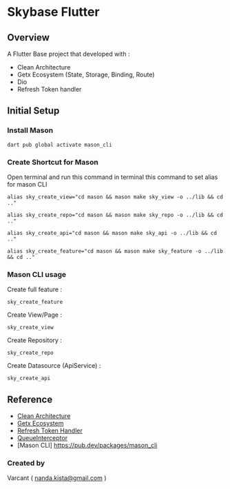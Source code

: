 # Skybase Flutter

## Overview
A Flutter Base project that developed with :
- Clean Architecture
- Getx Ecosystem (State, Storage, Binding, Route)
- Dio
- Refresh Token handler


## Initial Setup

### Install Mason

    dart pub global activate mason_cli

### Create Shortcut for Mason
Open terminal and run this command in terminal
this command to set alias for mason CLI

    alias sky_create_view="cd mason && mason make sky_view -o ../lib && cd .."
    
    alias sky_create_repo="cd mason && mason make sky_repo -o ../lib && cd .."
    
    alias sky_create_api="cd mason && mason make sky_api -o ../lib && cd .."
    
    alias sky_create_feature="cd mason && mason make sky_feature -o ../lib && cd .."

### Mason CLI usage
Create full feature :

    sky_create_feature

Create View/Page :

    sky_create_view

Create Repository :

    sky_create_repo

Create Datasource (ApiService) :

    sky_create_api


## Reference
- [Clean Architecture](https://resocoder.com/2019/08/27/flutter-tdd-clean-architecture-course-1-explanation-project-structure/)
- [Getx Ecosystem](https://medium.com/flutter-community/the-flutter-getx-ecosystem-state-management-881c7235511d)
- [Refresh Token Handler](https://medium.com/nusanet/flutter-refresh-token-authentication-4c8a58071d75)
- [QueueInterceptor](https://github.com/flutterchina/dio/issues/1308)
- [Mason CLI] https://pub.dev/packages/mason_cli



### Created by
Varcant
( nanda.kista@gmail.com )

